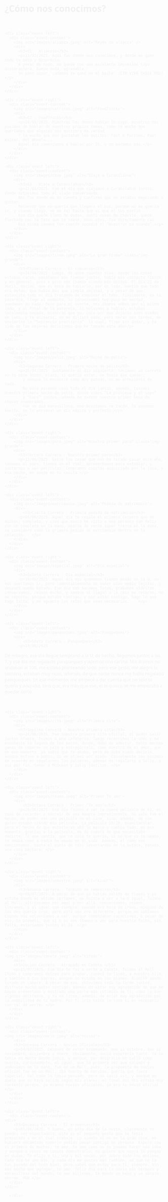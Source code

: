 <!DOCTYPE html>
<html lang="es">
<head>
  <meta charset="UTF-8" />
  <meta name="viewport" content="width=device-width, initial-scale=1.0"/>
  <title>Línea del Tiempo F1</title>
  <style>
    body {
      margin: 0;
      font-family: 'Segoe UI', sans-serif;
      background-image: url('images/tela.jpg');   
      background-size: cover;
      background-repeat: no-repeat;
      background-attachment: fixed; 
      background-position: center;
      color: #f1f1f1;
    }

    h1 {
      text-align: center;
      color: #e10600;
      padding: 1em 0;
    }

    .timeline {
      position: relative;
      max-width: 900px;
      margin: auto;
      padding: 20px 0;
    }

    .timeline::after {
      content: '';
      position: absolute;
      width: 4px;
      background-color: #e10600;
      top: 0;
      bottom: 0;
      left: 53%;
      margin-left: -2px;
    }

    .event {
      padding: 20px 30px;
      position: relative;
      width: 50%;
    }

    .event::after {
      content: '';
      position: absolute;
      width: 20px;
      height: 20px;
      right: -10px;
      background-color: #e10600;
      border: 3px solid #fff;
      top: 30px;
      border-radius: 50%;
      z-index: 1;
    }

    .left {
      left: -15px;
    }

    .right {
      left: 50%;
    }

    .right::after {
      left: -10px;
    }

    .event-content {
      background-color: #222;
      padding: 20px;
      border-radius: 8px;
      position: relative;
      box-shadow: 0 0 10px rgba(255, 0, 0, 0.2);
      display: flex;
      flex-direction: row-reverse; /* imagen a la derecha */
      align-items: center;
      gap: 20px;
    }

    .event-content img {
      width: 160px;
      border-radius: 8px;
      border: 2px solid #e10600;
      flex-shrink: 0;
    }

    .img-grande {
      width: 200px; /* más grande */
    }

    @media screen and (max-width: 768px) {
      .event {
        width: 100%;
        left: 0 !important;
      }

      .event::after {
        left: calc(50% - 10px) !important;
      }

      .event-content {
        flex-direction: column;
        align-items: flex-start;
      }

      .event-content img {
        width: 100%;
      }
    }
  </style>
</head>
<body>

  <h1>¿Cómo nos conocimos?</h1>
  <div class="timeline">

    <div class="event left">
      <div class="event-content">
        <img src="images/alianza.jpeg" alt="Reyes de alianza" />
        <div>
          <h3>Q1 - Alianzas</h3>
          <p>13/03/2025. Aquí fue donde nos conocimos, y donde me gané todo tu odio y desprecio.  
          A pesar de todo, me quedé con una excelente impresión tuya: dicharachera, buena onda, agradable.  
          Se pasó súper, ¡además se ganó en el baile! ¡CTM VIVA CHILE MRD!</p>
        </div>
      </div>
    </div>

    <div class="event right">
      <div class="event-content">
        <img src="images/carritos.jpeg" alt="FoodTrucks">
        <div>
          <h3>Q2 - FoodTrucks</h3>
          <p>24/03/2025. Mientras los demas hablan lo suyo, nosotros nos pusimos de hablar de nuestros propios temas, como lo mucho que queríamos que alguien nos quisiera de verdad.  
          Y lo mucho que nos gustaban los autitos: Fast & Furious, Paul Walker, Hot Wheels...  
          Aquel día comenzamos a hablar por IG, y no paramos más.</p>
        </div>
      </div>
    </div>

    <div class="event left">
      <div class="event-content">
        <img src="images/chue.jpeg" alt="Viaje a Curanilahue">
        <div>
          <h3>Q3 - Viaje a Curanilahue</h3>
          <p>17/04/2025. Fue el día que viajamos a Curanilahue juntos, donde estuvimos todo el viaje conversando.  
          Ahí fue donde me di cuenta y confirmé que me estabas empezando a gustar.  
          Recuerdo que no quería que llegara el bus, porque no me quería ir, y cuando llegó, no me fui hasta que vi que el bus partió.  
          Ese día quedé lleno de dudas, sentí cosas de chavito, quedé flechado con la foto que te saqué, esos ojos, fua directamente caí.  
          Esa misma semana fue cuando sucedió el “Nosotros pa cuando”.</p>
        </div>
      </div>
    </div>

    <div class="event right">
      <div class="event-content">
        <img src="images/firma.jpeg" alt="La gran firma" class="img-grande">
        <div>
          <h3>Primera Carrera - El comienzo</h3>
          <p>24/04/2025. Luego, de unos cuantos días, donde las cosas estaban raras, pasábamos más tiempo juntos, había más contacto físico, y en general, poco a poco nos íbamos siendo más unidos. El día 23 de Abril, decido, que es hora de hablarlo, por un lado, sentía que todo era mutuo, que había más que simple amistad, y a pesar de que, estuviste todo el día tratando de esquivar el tema, finalmente, en la pasarela, llego el momento, lo conversamos muy poco en verdad, quedamos en nada. Pero para mi suerte, nos íbamos ambos por el mismo lado, y al final de la pasarela, lo volvimos a hablar, estabas totalmente negada, mientras que yo… Loco por que dejaras esos miedos de lado, y te animaras, no me dijiste nada, pero horas más tardes, me enviarías la “Sentencia provisoria”  la cual, firme sin dudar, y ha sido de las mejores decisiones que he tomado este año</p>
        </div>
      </div>
    </div>

    <div class="event left">
      <div class="event-content">
        <img src="images/pelis.jpeg" alt="Noche de pelis">
        <div>
          <h3>Segunda Carrera - Primera noche de pelis</h3>
          <p>25/04/2025. Justamente al día siguiente, teníamos un carrete en tu casa donde, claro, si quería estar, me tenía que quedar,  
            y aunque lo encontré como muy patudo, no me arrepiento de nada.  
            No solo pasamos casi todo el día juntos, además, tuvimos nuestra primera noche de pelis, donde vimos “La princesa y el sapo”  
            y “Cars” juntos, además de darnos nuestro primer beso de chavos enamorados.  
            Fue un día maravilloso, nos acostamos re tarde, la pasamos bonito, en lo personal un día mágico y perfecto.</p>
        </div>
      </div>
    </div>

    <div class="event right">
      <div class="event-content">
        <img src="images/paro.jpeg" alt="Nuestro primer paro" class="img-grande">
        <div>
          <h3>Tercera Carrera - Nuestro primer paro</h3>
          <p>13/05/2025. Entre las cosas que nos ha tocado pasar este año, tenemos el paro, tiempo en el cual, aprovechamos para estudiar, y juntarnos a ver películas. Compramos cositas auspiciada por la juna, y esa noche, me quede en tu casita.</p>
        </div>
      </div>
    </div>

    <div class="event left">
      <div class="event-content">
        <img src="images/matrimonio.jpeg" alt="Pedida de matrimonio">
        <div>  
            <h3>Cuarta Carrera - Primera pedida de matrimonio</h3>
          <p>04/06/2025. Aquel día te regale el primero (espero que de muchos) completo, y creo que nunca he visto a una persona tan feliz con un completo en la mano, aparte de verte super tierna en la mano, se considero como la primera pedida de matrimonio dentro de la relación.   </p>
        </div>
      </div>
    </div>

    <div class="event right">
      <div class="event-content">
        <img src="images/especial.jpeg" alt="Día especial">
        <div>
          <h3>Quinta Carrera - Día especial</h3>
          <p>10/06/2025. Aquel día nos quedamos tiempo demás en la U, no nos queríamos ir, pero lamentablemente un señor vive medio lejitos, y después queda botado. Ese día nos sacamos fotos, grabamos videítos, conversamos, reímos mucho, y aunque al llegar a la casa me retaron, no me importo, porque estaba contigo, y por estar contigo, hago lo que haga falta, y me aguanto los retos que sean necesarios.    </p>
        </div>
      </div>
    </div>

    <div class="event left">
      <div class="event-content">
        <img src="images/panqueques.jpeg" alt="Panqueques">
        <div>  
            <h3>Sexta Carrera - Panqueques</h3>
          <p>19/06/2025.
De milagro, ese día llegue temprano a la U, de hecho, llegamos juntos a las 7, y ese día me regalaste panqueques y además una cartita. Mis ánimos no andaban al 100, me estaba planteando todo, pero ese gesto, me alegro la semana, estaban muy ricos, además, de que nadie nunca me había regalado panqueques. En ese momento, me empecé a dar cuenta que no solo te quería y adoraba, sino que, era más que eso, el te quiero se me empezaba a quedar corto.   </p>
        </div>
      </div>
    </div>

    <div class="event right">
      <div class="event-content">
        <img src="images/cita.jpeg" alt="Primera cita">
        <div>
          <h3>Septima Carrera - Nuestra primera cita</h3>
          <p>24/06/2025. Fue nuestra primera cita oficial, el poder salir juntos afuera, fuimos a una cafetería, luego recorrimos la udec y me enseñaste la laguna de los patos, donde, debo de admitir, tenia muchas ganas de robarme un pato y entregártelo, como muestra de mi amor, que en ese momento, ya sabia que te amaba, pero me daba miedo decirlo, aunque estuve a punto, no me atreví por miedo. Casualmente nos pusimos de acuerdo en regalarnos las pulseras, además de regalarte a Sally, y así por fin, tener a McQueen y Sally juntitos. </p>
        </div>
      </div>
    </div>

    <div class="event left">
      <div class="event-content">
        <img src="images/teamo.jpeg" alt="Primer Te amo">
        <div>  
            <h3>Octava Carrera - Primer "Te amo"</h3>
          <p>26/06/2025. Ese día fuimos a ver la nueva película de F1, es cosa de recordar y sonreír de una manera impresionante, no solo fue el hecho, de poder ver una película en el cine, sino, además, de con quien estaba viendo esa película. La película 10/10, espectacular, pero el hecho de que estuvieras ahí lo marco y cambio todo, en ese momento, gracias a la película, me di cuenta de que necesitaba decirte, lo que sentía, que no solo te quería, si no que ya te amaba, te amaba como a nadie he amado en mi vida. Además, el cómo nos emocionamos, hasta el punto de casi levantarnos de la butaca, nanana, una cosa bárbara. </p>
        </div>
      </div>
    </div>

    <div class="event right">
      <div class="event-content">
        <img src="images/semestre.jpeg" alt="Kiuut">
        <div>    
          <h3>Novena Carrera - Termino de semestre</h3>
          <p>09/07/2025. A pesar de que ya habías salido de clases y yo estaba dando mi ultimo certamen, me fuiste a ver a la U igual, fuimos al Mall, vitrineamos por aquí y por allá, conversamos, reímos, lloramos, y al igual que siempre, cuando era hora de irnos, ninguno de los dos quería irse, pero esta vez era diferente, porque no sabíamos cuando nos volveríamos a ver, porque comenzaban vacaciones, a pesar de eso, te prometí, que si o si nos íbamos a ver para nuestra fecha, sin falta, estaríamos juntos el 24. </p>
        </div>
      </div>
    </div>

    <div class="event left">
      <div class="event-content">
	<img src="images/canete.jpeg" alt="tirado">
        <div>
        <h3>Decima Carrera - Atrapado en Cañete </h3>
        <p>15/07/2025. Ese día te fui a verte a Cañete, fuimos al Mall Chino y compramos dulces para probar, conocí tu liceo, a nuestro hijo, y también a tus padres, aunque no estaba en los planes, ALGUIEN quedo tirado en cañete. A pesar de eso, estuvimos toda la tarde juntos, disfrute mucho estar contigo, además de estar muy agradecido de que me hayas presentado y mostrado una parte más intimida de ti, como lo son algunas amistades, y tu ex liceo, además, de estar muy agradecido por la amabilidad de tu madre. Por ti iría hasta la luna si es necesario con tal de verte. </p>
      </div>
      </div>
    </div>

    <div class="event right">
      <div class="event-content">
	<img src="images/novio.jpeg" alt="novios">
        <div>
        <h3>Onceava Carrera - Novios Oficiales</h3>
        <p>24/07/2025. Después de estar bromeando, que si octubre, que si noviembre, diciembre o enero, obviamente, nunca esperaría tanto. Ya lo tenía en mente desde junio, y aunque, por desgracia no salió como quería, curiosamente, al igual, que la primera vez que salimos y anduvimos de la mano, fue en un Mall, pues, la propuesta de novios oficial fue en un Mall. Iba muerto de nervios, quería que fuera especial, tal como lo tenia pensado, pero no salió así, y aunque me duele que no haya salido según mis planes, al final del día estaba muy contento porque, ya éramos novios oficiales, ya era tu novio oficial. </p>
      </div>
      </div>
    </div>

    <div class="event left">
      <div class="event-content">
	<div>
        <h3>Doceava Carrera - El presente</h3>
        <p>01/08/2025. Y bueno, en este día de la novia, claramente no puedes ser espectadora, este es el pequeño gesto que te tenia preparado y en el cual trabaje. Lo siento si no es la gran cosa, me hubiera encantado haberlo podido pasar contigo en persona. Espero sea el primero de muchos, te amo, te amo como no te puedes hacer una idea, y aunque a veces me cueste demostrarlo, no quiero que nunca lo pongas en dudas. Te elijo a ti, una y mil veces, por sobre todo los motivos, cada día te amo más, y cada día me gustas más también, sé que no la has pasado del todo bien, pero sabes que estoy para ti, siempre. Sin más mucho que agregar, te amo, feliz día para la novia más hermosa y maravillosa del mundo, te amo millones, te mando un beso y un abrazo enorme. MUA </p>
      </div>
    </div>

      </div>
</body>
</html>
